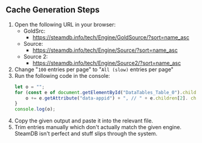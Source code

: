 ## Cache Generation Steps

1. Open the following URL in your browser:
   - GoldSrc:
     - https://steamdb.info/tech/Engine/GoldSource/?sort=name_asc
   - Source:
     - https://steamdb.info/tech/Engine/Source/?sort=name_asc
   - Source 2:
     - https://steamdb.info/tech/Engine/Source2/?sort=name_asc
2. Change "`100` entries per page" to "`All (slow)` entries per page"
3. Run the following code in the console:
   ```js
   let o = "";
   for (const e of document.getElementById("DataTables_Table_0").children[2].children) {
       o += e.getAttribute("data-appid") + ", // " + e.children[2]. children[0].innerText + "\n";
   }
   console.log(o);
   ```
4. Copy the given output and paste it into the relevant file.
5. Trim entries manually which don't actually match the given engine. SteamDB isn't perfect and stuff slips through the system.
